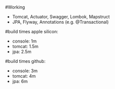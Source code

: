 #Working
- Tomcat, Actuator, Swagger, Lombok, Mapstruct
- JPA, Flyway, Annotations (e.g. @Transactional)

#build times apple silicon:
- console: 1m
- tomcat: 1.5m
- jpa: 2.5m

#build times github:
- console: 3m
- tomcat: 4m
- jpa: 6m
